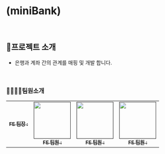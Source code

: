 # (miniBank)



<br>

## 📗프로젝트 소개
* 은행과 계좌 간의 관계를 매핑 및 개발 합니다.


<br>

### 👨‍👩‍👧‍👦팀원소개

<table>
  <tbody>
    <tr>
      <td align="center"><a href=""><img src="width="100px;" alt=""/><br /><sub><b>FE 팀장 : </b></sub></a><br /></td>
      <td align="center"><a href=""><img src="" width="100px;" alt=""/><br /><sub><b>FE 팀원 : </b></sub></a><br /></td>
      <td align="center"><a href=""><img src="" width="100px;" alt=""/><br /><sub><b>FE 팀원 : </b></sub></a><br /></td>
      <td align="center"><a href=""><img src="" width="100px;" alt=""/><br /><sub><b>FE 팀원 : </b></sub></a><br /></td>
    </tr>
  </tbody>
</table>
